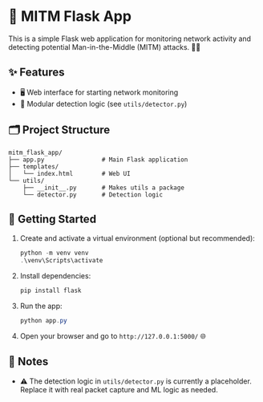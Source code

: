 # 🚦 MITM Flask App

This is a simple Flask web application for monitoring network activity and detecting potential Man-in-the-Middle (MITM) attacks. 🕵️‍♂️

## ✨ Features
- 🖥️ Web interface for starting network monitoring
- 🧩 Modular detection logic (see `utils/detector.py`)

## 🗂️ Project Structure
```
mitm_flask_app/
├── app.py                # Main Flask application
├── templates/
│   └── index.html        # Web UI
└── utils/
    ├── __init__.py       # Makes utils a package
    └── detector.py       # Detection logic
```

## 🚀 Getting Started
1. Create and activate a virtual environment (optional but recommended):
   ```powershell
   python -m venv venv
   .\venv\Scripts\activate
   ```
2. Install dependencies:
   ```powershell
   pip install flask
   ```
3. Run the app:
   ```powershell
   python app.py
   ```
4. Open your browser and go to `http://127.0.0.1:5000/` 🌐

## 📝 Notes
- ⚠️ The detection logic in `utils/detector.py` is currently a placeholder. Replace it with real packet capture and ML logic as needed.
